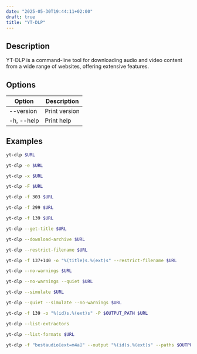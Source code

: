 ```yaml
---
date: "2025-05-30T19:44:11+02:00"
draft: true
title: "YT-DLP"
---
```


## Description

YT-DLP is a command-line tool for downloading audio and video content from a wide range of websites, offering extensive features.

## Options

| Option     | Description   |
| ---------- | ------------- |
| --version  | Print version |
| -h, --help | Print help    |

## Examples

```sh
yt-dlp $URL
```

```sh
yt-dlp -e $URL
```

```sh
yt-dlp -x $URL
```

```sh
yt-dlp -F $URL
```

```sh
yt-dlp -f 303 $URL
```

```sh
yt-dlp -f 299 $URL
```

```sh
yt-dlp -f 139 $URL
```

```sh
yt-dlp --get-title $URL
```

```sh
yt-dlp --download-archive $URL
```

```sh
yt-dlp --restrict-filename $URL
```

```sh
yt-dlp -f 137+140 -o "%(title)s.%(ext)s" --restrict-filename $URL
```

```sh
yt-dlp --no-warnings $URL
```

```sh
yt-dlp --no-warnings --quiet $URL
```

```sh
yt-dlp --simulate $URL
```

```sh
yt-dlp --quiet --simulate --no-warnings $URL
```

```sh
yt-dlp -f 139 -o "%(id)s.%(ext)s" -P $OUTPUT_PATH $URL
```

```sh
yt-dlp --list-extractors
```

```sh
yt-dlp --list-formats $URL
```

```sh
yt-dlp -f "bestaudio[ext=m4a]" --output "%(id)s.%(ext)s" --paths $OUTPUT_PATH $URL
```
